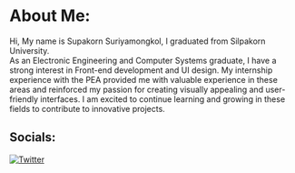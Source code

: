# About Me:
Hi, My name is Supakorn Suriyamongkol, I graduated from Silpakorn University.
<br>As an Electronic Engineering and Computer Systems graduate, I have a strong interest in Front-end development and UI design. My internship experience with the PEA provided me with valuable experience in these areas and reinforced my passion for creating visually appealing and user-friendly interfaces. I am excited to continue learning and growing in these fields to contribute to innovative projects.

<!-- # Skills:
![C](https://img.shields.io/badge/c-%2300599C.svg?style=flat&logo=c&logoColor=white) ![C++](https://img.shields.io/badge/c++-%2300599C.svg?style=flat&logo=c%2B%2B&logoColor=white) ![CSS3](https://img.shields.io/badge/css3-%231572B6.svg?style=flat&logo=css3&logoColor=white) ![Dart](https://img.shields.io/badge/dart-%230175C2.svg?style=flat&logo=dart&logoColor=white) ![JavaScript](https://img.shields.io/badge/javascript-%23323330.svg?style=flat&logo=javascript&logoColor=%23F7DF1E) ![TypeScript](https://img.shields.io/badge/typescript-%23007ACC.svg?style=flat&logo=typescript&logoColor=white) ![Python](https://img.shields.io/badge/python-3670A0?style=flat&logo=python&logoColor=ffdd54) ![HTML5](https://img.shields.io/badge/html5-%23E34F26.svg?style=flat&logo=html5&logoColor=white) ![Django](https://img.shields.io/badge/django-%23092E20.svg?style=flat&logo=django&logoColor=white) ![Bootstrap](https://img.shields.io/badge/bootstrap-%23563D7C.svg?style=flat&logo=bootstrap&logoColor=white) ![Next JS](https://img.shields.io/badge/Next-black?style=flat&logo=next.js&logoColor=white) ![Flutter](https://img.shields.io/badge/Flutter-%2302569B.svg?style=flat&logo=Flutter&logoColor=white) ![TailwindCSS](https://img.shields.io/badge/tailwindcss-%2338B2AC.svg?style=flat&logo=tailwind-css&logoColor=white) ![React](https://img.shields.io/badge/react-%2320232a.svg?style=flat&logo=react&logoColor=%2361DAFB) ![Blender](https://img.shields.io/badge/blender-%23F5792A.svg?style=flat&logo=blender&logoColor=white) ![Canva](https://img.shields.io/badge/Canva-%2300C4CC.svg?style=flat&logo=Canva&logoColor=white) 	![Figma](https://img.shields.io/badge/figma-%23F24E1E.svg?style=flat&logo=figma&logoColor=white) ![Arduino](https://img.shields.io/badge/-Arduino-00979D?style=flat&logo=Arduino&logoColor=white) -->

## Socials:
[![Twitter](https://img.shields.io/badge/Twitter-%231DA1F2.svg?logo=Twitter&logoColor=white)](https://twitter.com/@Sakihiko_03) 

<!-- # 📊 GitHub Stats:
![](https://github-readme-stats.vercel.app/api?username=Sakihiko-03&theme=onedark&hide_border=true&include_all_commits=true&count_private=true)<br/>
![](https://github-readme-streak-stats.herokuapp.com/?user=Sakihiko-03&theme=onedark&hide_border=true)<br/>
![](https://github-readme-stats.vercel.app/api/top-langs/?username=Sakihiko-03&theme=onedark&hide_border=true&include_all_commits=true&count_private=true&layout=compact)

### 🔝 Top Contributed Repo
![](https://github-contributor-stats.vercel.app/api?username=Sakihiko-03&limit=5&theme=onedark&combine_all_yearly_contributions=true) -->

<!-- Proudly created with GPRM ( https://gprm.itsvg.in ) -->
